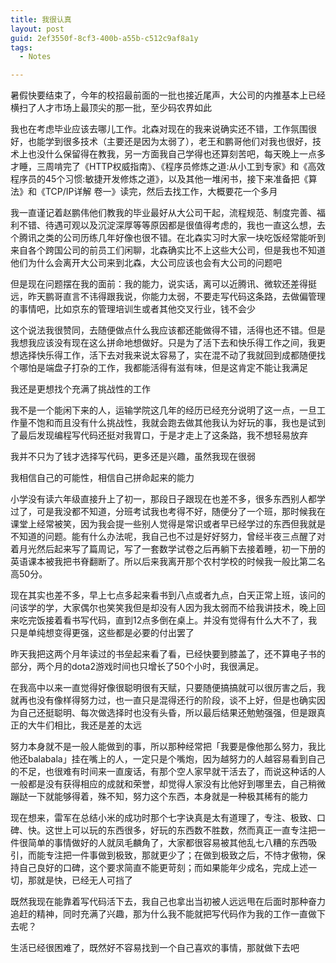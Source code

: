```yaml
---
title: 我很认真
layout: post
guid: 2ef3550f-8cf3-400b-a55b-c512c9af8a1y
tags:
  - Notes

---
```


暑假快要结束了，今年的校招最前面的一批也接近尾声，大公司的内推基本上已经横扫了人才市场上最顶尖的那一批，至少码农界如此

我也在考虑毕业应该去哪儿工作。北森对现在的我来说确实还不错，工作氛围很好，也能学到很多技术（主要还是因为太弱了），老王和鹏哥他们对我也很好，技术上也没什么保留得在教我，另一方面我自己学得也还算刻苦吧，每天晚上一点多才睡，三周啃完了《HTTP权威指南》、《程序员修炼之道:从小工到专家》和《高效程序员的45个习惯:敏捷开发修炼之道》，以及其他一堆闲书，接下来准备把《算法》和《TCP/IP详解 卷一》读完，然后去找工作，大概要花一个多月

我一直谨记着赵鹏伟他们教我的毕业最好从大公司干起，流程规范、制度完善、福利不错、待遇可观以及沉淀深厚等等原因都是很值得考虑的，我也一直这么想，去个腾讯之类的公司历练几年好像也很不错。在北森实习时大家一块吃饭经常能听到来自各个跨国公司的前员工们闲聊，北森确实比不上这些大公司，但是我也不知道他们为什么会离开大公司来到北森，大公司应该也会有大公司的问题吧

但是现在问题摆在我的面前：我的能力，说实话，离可以近腾讯、微软还差得挺远，昨天鹏哥直言不讳得跟我说，你能力太弱，不要走写代码这条路，去做偏管理的事情吧，比如京东的管理培训生或者其他交叉行业，钱不会少

这个说法我很赞同，去随便做点什么我应该都还能做得不错，活得也还不错。但是我想我应该没有现在这么拼命地想做好。只是为了活下去和快乐得工作之间，我更想选择快乐得工作，活下去对我来说太容易了，实在混不动了我就回到成都随便找个哪怕是端盘子打杂的工作，我都能活得有滋有味，但是这肯定不能让我满足

我还是更想找个充满了挑战性的工作

我不是一个能闲下来的人，运输学院这几年的经历已经充分说明了这一点，一旦工作量不饱和而且没有什么挑战性，我就会跑去做其他我认为好玩的事，我也是试到了最后发现编程写代码还挺对我胃口，于是才走上了这条路，我不想轻易放弃

我并不只为了钱才选择写代码，更多还是兴趣，虽然我现在很弱

我相信自己的可能性，相信自己拼命起来的能力

小学没有读六年级直接升上了初一，那段日子跟现在也差不多，很多东西别人都学过了，可是我没都不知道，分班考试我也考得不好，随便分了一个班，那时候我在课堂上经常被笑，因为我会提一些别人觉得是常识或者早已经学过的东西但我就是不知道的问题。能有什么办法呢，我自己也不过是好好努力，曾经半夜三点醒了对着月光然后起来写了篇周记，写了一套数学试卷之后再躺下去接着睡，初一下册的英语课本被我把书脊翻断了。所以后来我离开那个农村学校的时候我一般比第二名高50分。

现在其实也差不多，早上七点多起来看书到八点或者九点，白天正常上班，该问的问该学的学，大家偶尔也笑笑我但是却没有人因为我太弱而不给我讲技术，晚上回来吃完饭接着看书写代码，直到12点多倒在桌上。并没有觉得有什么大不了，我只是单纯想变得更强，这些都是必要的付出罢了

昨天我把这两个月年读过的书垒起来看了看，已经快要到膝盖了，还不算电子书的部分，两个月的dota2游戏时间也只增长了50个小时，我很满足。

在我高中以来一直觉得好像很聪明很有天赋，只要随便搞搞就可以很厉害之后，我就再也没有像样得努力过，也一直只是混得还行的阶段，谈不上好，但是也确实因为自己还挺聪明、每次做选择时也没有头昏，所以最后结果还勉勉强强，但是跟真正的大牛们相比，我还是差的太远

努力本身就不是一般人能做到的事，所以那种经常把「我要是像他那么努力，我比他还balabala」挂在嘴上的人，一定只是个嘴炮，因为越努力的人越容易看到自己的不足，也很难有时间来一直废话，有那个空人家早就干活去了，而说这种话的人一般都是没有获得相应的成就和荣誉，却觉得人家没有比他好到哪里去，自己稍微蹦跶一下就能够得着，殊不知，努力这个东西，本身就是一种极其稀有的能力

现在想来，雷军在总结小米的成功时那个七字诀真是太有道理了，专注、极致、口碑、快。这世上可以玩的东西很多，好玩的东西数不胜数，然而真正一直专注把一件很简单的事情做好的人就凤毛麟角了，大家都很容易被其他乱七八糟的东西吸引，而能专注把一件事做到极致，那就更少了；在做到极致之后，不恃才傲物，保持自己良好的口碑，这个要求简直不能更苛刻；而如果能年少成名，完成上述一切，那就是快，已经无人可挡了

既然我现在能靠着写代码活下去，我自己也拿出当初被人远远甩在后面时那种奋力追赶的精神，同时充满了兴趣，那为什么我不能就把写代码作为我的工作一直做下去呢？

生活已经很困难了，既然好不容易找到一个自己喜欢的事情，那就做下去吧